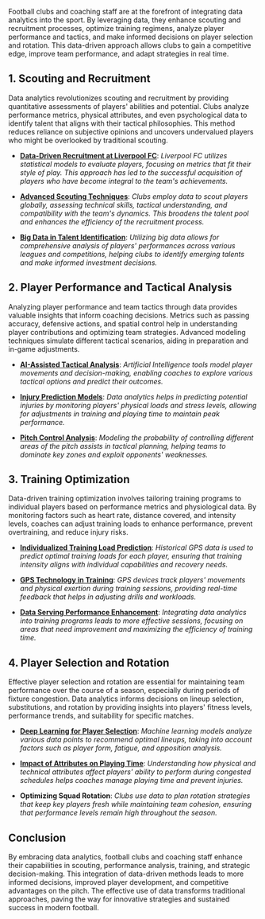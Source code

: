 Football clubs and coaching staff are at the forefront of integrating data analytics into the sport. By leveraging data, they enhance scouting and recruitment processes, optimize training regimens, analyze player performance and tactics, and make informed decisions on player selection and rotation. This data-driven approach allows clubs to gain a competitive edge, improve team performance, and adapt strategies in real time.

## 1. Scouting and Recruitment

Data analytics revolutionizes scouting and recruitment by providing quantitative assessments of players' abilities and potential. Clubs analyze performance metrics, physical attributes, and even psychological data to identify talent that aligns with their tactical philosophies. This method reduces reliance on subjective opinions and uncovers undervalued players who might be overlooked by traditional scouting.

- [**Data-Driven Recruitment at Liverpool FC**](https://rockborne.com/graduates/blog/data-analytics-in-football-lfc/): *Liverpool FC utilizes statistical models to evaluate players, focusing on metrics that fit their style of play. This approach has led to the successful acquisition of players who have become integral to the team's achievements.*

- [**Advanced Scouting Techniques**](https://analyisport.com/insights/how-is-data-driven-scouting-and-recruitment-used-in-football/): *Clubs employ data to scout players globally, assessing technical skills, tactical understanding, and compatibility with the team's dynamics. This broadens the talent pool and enhances the efficiency of the recruitment process.*

- [**Big Data in Talent Identification**](https://www.linkedin.com/pulse/role-big-data-talent-scouting-athlete-recruitment-zeavf/): *Utilizing big data allows for comprehensive analysis of players' performances across various leagues and competitions, helping clubs to identify emerging talents and make informed investment decisions.*

## 2. Player Performance and Tactical Analysis

Analyzing player performance and team tactics through data provides valuable insights that inform coaching decisions. Metrics such as passing accuracy, defensive actions, and spatial control help in understanding player contributions and optimizing team strategies. Advanced modeling techniques simulate different tactical scenarios, aiding in preparation and in-game adjustments.

- [**AI-Assisted Tactical Analysis**](https://deepmind.google/discover/blog/tacticai-ai-assistant-for-football-tactics/): *Artificial Intelligence tools model player movements and decision-making, enabling coaches to explore various tactical options and predict their outcomes.*

- [**Injury Prediction Models**](https://barcainnovationhub.fcbarcelona.com/blog/bihub-participates-in-the-creation-of-an-injury-prediction-model-for-womens-football/): *Data analytics helps in predicting potential injuries by monitoring players' physical loads and stress levels, allowing for adjustments in training and playing time to maintain peak performance.*

- [**Pitch Control Analysis**](https://archive.trainingground.guru/articles/william-spearman-how-liverpool-create-pitch-control): *Modeling the probability of controlling different areas of the pitch assists in tactical planning, helping teams to dominate key zones and exploit opponents' weaknesses.*

## 3. Training Optimization

Data-driven training optimization involves tailoring training programs to individual players based on performance metrics and physiological data. By monitoring factors such as heart rate, distance covered, and intensity levels, coaches can adjust training loads to enhance performance, prevent overtraining, and reduce injury risks.

- [**Individualized Training Load Prediction**](https://sportstomorrow.fcbarcelona.com/wp-content/uploads/2020/11/Predicting_and_Individualizing_Training_Load_using_historical_GPS_data_in_Elite_Soccer_Newell.pdf): *Historical GPS data is used to predict optimal training loads for each player, ensuring that training intensity aligns with individual capabilities and recovery needs.*

- [**GPS Technology in Training**](https://topsoccercoach.com/gps-soccer/): *GPS devices track players' movements and physical exertion during training sessions, providing real-time feedback that helps in adjusting drills and workloads.*

- [**Data Serving Performance Enhancement**](https://www.umontpellier.fr/en/articles/football-quand-les-donnees-se-mettent-au-service-de-la-performance): *Integrating data analytics into training programs leads to more effective sessions, focusing on areas that need improvement and maximizing the efficiency of training time.*

## 4. Player Selection and Rotation

Effective player selection and rotation are essential for maintaining team performance over the course of a season, especially during periods of fixture congestion. Data analytics informs decisions on lineup selection, substitutions, and rotation by providing insights into players' fitness levels, performance trends, and suitability for specific matches.

- [**Deep Learning for Player Selection**](https://link.springer.com/article/10.1007/s10489-023-05150-x): *Machine learning models analyze various data points to recommend optimal lineups, taking into account factors such as player form, fatigue, and opposition analysis.*

- [**Impact of Attributes on Playing Time**](https://hal.science/hal-04281291/document): *Understanding how physical and technical attributes affect players' ability to perform during congested schedules helps coaches manage playing time and prevent injuries.*

- **Optimizing Squad Rotation**: *Clubs use data to plan rotation strategies that keep key players fresh while maintaining team cohesion, ensuring that performance levels remain high throughout the season.*

## Conclusion

By embracing data analytics, football clubs and coaching staff enhance their capabilities in scouting, performance analysis, training, and strategic decision-making. This integration of data-driven methods leads to more informed decisions, improved player development, and competitive advantages on the pitch. The effective use of data transforms traditional approaches, paving the way for innovative strategies and sustained success in modern football.
